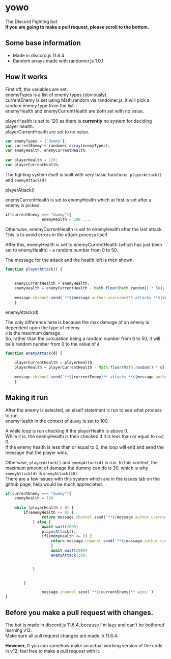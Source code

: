 # yowo
The Discord Fighting bot <br>
**If you are going to make a pull request, please scroll to the bottom.**

## Some base information
- Made in discord.js 11.6.4
- Random arrays made with randomer.js 1.0.1

## How it works
First off, the variables are set. <br>
enemyTypes is a list of enemy types (obviously). <br>
currentEnemy is set using Math.random via randomer.js, it will pick a random enemy type from the list. <br>
enemyHealth and enemyCurrentHealth are both set with no value. <br>

playerHealth is set to 120 as there is __currently__ no system for deciding player health. <br>
playerCurrentHealth are set to no value.

```js
var enemyTypes = ["dummy"];
var currentEnemy = randomer.array(enemyTypes);
var enemyHealth, enemyCurrentHealth;
            
var playerHealth = 120;
var playerCurrentHealth;
```


The fighting system itself is built with very basic functions.
`playerAttack()` and `enemyAttack(d)`

playerAttack()

enemyCurrentHealth is set to enemyHealth which at first is set after a enemy is picked.

```js
if(currentEnemy === "dummy"){
                enemyHealth = 100 ....
```

Otherwise, enemyCurrentHealth is set to enemyHealth after the last attack. <br>
This is to avoid errors in the attack process itself.

After this, enemyHealth is set to enemyCurrentHealth (which has just been set to enemyHealth) - a random number from 0 to 50.

The message for the attack and the health left is then shown.


```js
function playerAttack() {
            
                
    enemyCurrentHealth = enemyHealth;
    enemyHealth = enemyCurrentHealth - Math.floor(Math.random() * 50);
                
    message.channel.send(`**${message.author.username}** attacks **${currentEnemy}**!\n${currentEnemy}\'s health is now ${enemyHealth}`);
    }
```

enemyAttack(d)

The only difference here is because the max damage of an enemy is dependent upon the type of enemy. <br>
`d` is the maximum damage. <br>
So, rather than the calculation being a random number from 0 to 50, it will be a random number from 0 to the value of `d`

```js
function enemyAttack(d) {
                
    playerCurrentHealth = playerHealth;
    playerHealth = playerCurrentHealth - Math.floor(Math.random() * d);
                
    message.channel.send(`**${currentEnemy}** attacks **${message.author.username}**!\n${message.author.username}\'s health is now ${playerHealth}`);
    }
```

## Making it run

After the enemy is selected, an elseif statement is run to see what process to run. <br>
enemyHealth in the context of `dummy` is set to 100.

A while loop is run checking if the playerHealth is above 0. <br>
While it is, the enemyHealth is then checked if it is less than or equal to (`<=`) 0. <br>
If the enemy health is less than or equal to 0, the loop will end and send the message that the player wins. <br>

Otherwise, `playerAttack()` and `enemyAttack(d)` is run.
In this context, the maximum amount of damage the dummy can do is 30, which is why `enemyAttack(d)` is `enemyAttack(30)`. <br>
There are a few issues with this system which are in the issues tab on the github page, help would be much appreciated. <br>

```js
if(currentEnemy === "dummy"){
    enemyHealth = 100
                
    while (playerHealth > 0) {
        if(enemyHealth <= 0) {
                return message.channel.send(`**${message.author.username}** wins!`);
            } else {
                await wait(2000)
                playerAttack();
                if(enemyHealth <= 0) {
                    return message.channel.send(`**${message.author.username} wins!**`)
                    }
                    await wait(2000)
                    enemyAttack(30);


            }


        }

                message.channel.send(`**${currentEnemy}** wins!`)
}
```

## Before you make a pull request with changes.
The bot is made in discord.js 11.6.4, because I'm lazy and can't be bothered learning v12. <br>
Make sure all pull request changes are made in 11.6.4.

__However,__
If you can somehow make an actual working version of the code in v12, feel free to make a pull request with it.